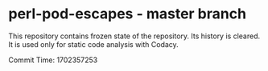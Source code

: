 # perl-pod-escapes - master branch

This repository contains frozen state of the repository.
Its history is cleared. It is used only for static code
analysis with Codacy.

Commit Time: 1702357253